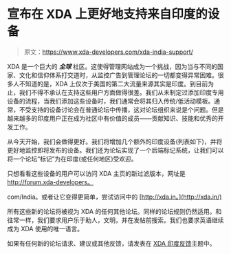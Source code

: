 # 宣布在 XDA 上更好地支持来自印度的设备

> 原文：<https://www.xda-developers.com/xda-india-support/>

XDA 是一个巨大的 ***全球*** 社区。这使得管理网站成为一个挑战，因为当与不同的国家、文化和信仰体系打交道时，从监控广告到管理论坛的一切都变得异常困难。很多人不知道的是，XDA 上仅次于美国的第二大流量来源其实是印度。到目前为止，我们不得不承认在支持这些用户方面做得很差。我们从未制定过添加印度专用设备的流程，当我们添加这些设备时，我们通常会将其归入传统/低活动模板。通常，不受支持的设备讨论会在普通论坛中传播，这对论坛组织来说是个问题。但是越来越多的印度用户正在成为社区中有价值的成员——贡献知识、技能和优秀的开发工作。

从今天开始，我们会做得更好。我们将增加几个额外的印度设备(列表如下)，并将更好地监控即将发布的设备。我们还为论坛实现了一个后端标记系统，让我们可以将一个论坛“标记”为在印度(或任何地区)受欢迎。

只想看看这些设备的用户可以访问 XDA 主页的新过滤版本，网址是 http://forum.xda-developers。<wbr>

com/India。或者让它变得更简单，尝试访问中的 [http://xda.in。](http://xda.in/)

所有这些新的论坛将被视为 XDA 的任何其他论坛。同样的论坛规则仍然适用。和往常一样，我们要求用户乐于助人，文明，并在发帖前搜索。我们也要求英语继续成为 XDA 使用的唯一语言。

如果有任何新的论坛请求、建议或其他反馈，请发表在 [XDA 印度反馈](http://forum.xda-developers.com/showthread.php?t=2645684)主题中。